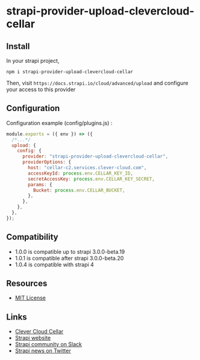 # strapi-provider-upload-clevercloud-cellar

## Install

In your strapi project,

```
npm i strapi-provider-upload-clevercloud-cellar
```

Then, visit `https://docs.strapi.io/cloud/advanced/upload` and configure your access to this provider

## Configuration

Configuration example (config/plugins.js) :

```js
module.exports = ({ env }) => ({
  /*...*/
  upload: {
    config: {
      provider: "strapi-provider-upload-clevercloud-cellar",
      providerOptions: {
        host: "cellar-c2.services.clever-cloud.com",
        accessKeyId: process.env.CELLAR_KEY_ID,
        secretAccessKey: process.env.CELLAR_KEY_SECRET,
        params: {
          Bucket: process.env.CELLAR_BUCKET,
        },
      },
    },
  },
});
```

## Compatibility

- 1.0.0 is compatible up to strapi 3.0.0-beta.19
- 1.0.1 is compatible after strapi 3.0.0-beta.20
- 1.0.4 is compatible with strapi 4

## Resources

- [MIT License](LICENSE.md)

## Links

- [Clever Cloud Cellar](https://www.clever-cloud.com/doc/addons/cellar/)
- [Strapi website](http://strapi.io/)
- [Strapi community on Slack](http://slack.strapi.io)
- [Strapi news on Twitter](https://twitter.com/strapijs)
